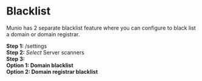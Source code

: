 # Blacklist

Munio has 2 separate blacklist feature where you can configure to black list a domain or domain registrar.

**Step 1:** /settings\
**Step 2:** _Select_ Server scanners\
**Step 3:** \
**Option 1: Domain blacklist**\
**Option 2: Domain registrar blacklist**
